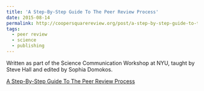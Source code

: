```yaml
---
title: 'A Step-By-Step Guide To The Peer Review Process'
date: 2015-08-14
permalink: http://coopersquarereview.org/post/a-step-by-step-guide-to-the-peer-review-process/
tags:
  - peer review
  - science
  - publishing
---
```


Written as part of the Science Communication Workshop at NYU, taught by Steve Hall and edited by Sophia Domokos.

[A Step-By-Step Guide To The Peer Review Process](http://coopersquarereview.org/post/a-step-by-step-guide-to-the-peer-review-process/)
